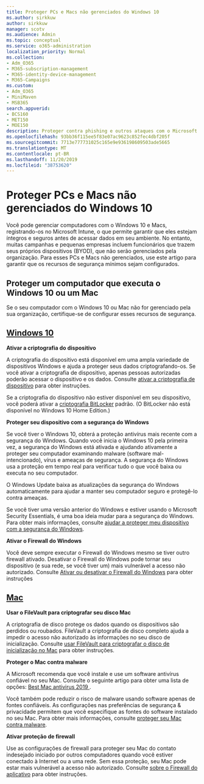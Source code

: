 ```yaml
---
title: Proteger PCs e Macs não gerenciados do Windows 10
ms.author: sirkkuw
author: sirkkuw
manager: scotv
ms.audience: Admin
ms.topic: conceptual
ms.service: o365-administration
localization_priority: Normal
ms.collection:
- Adm_O365
- M365-subscription-management
- M365-identity-device-management
- M365-Campaigns
ms.custom:
- Adm_O365
- MiniMaven
- MSB365
search.appverid:
- BCS160
- MET150
- MOE150
description: Proteger contra phishing e outros ataques com o Microsoft 365 para campanhas.
ms.openlocfilehash: 93bb36f115ee5f83e07ac9623c852fec4dbf205f
ms.sourcegitcommit: 7713e777731025c165e9e936198609503ade5665
ms.translationtype: MT
ms.contentlocale: pt-BR
ms.lasthandoff: 11/20/2019
ms.locfileid: "38753620"
---
```

# <a name="protect-unmanaged-windows-10-pcs-and-macs"></a>Proteger PCs e Macs não gerenciados do Windows 10

Você pode gerenciar computadores com o Windows 10 e Macs, registrando-os no Microsoft Intune, o que permite garantir que eles estejam íntegros e seguros antes de acessar dados em seu ambiente. No entanto, muitas campanhas e pequenas empresas incluem funcionários que trazem seus próprios dispositivos (BYOD), que não serão gerenciados pela organização. Para esses PCs e Macs não gerenciados, use este artigo para garantir que os recursos de segurança mínimos sejam configurados. 

<!--A Windows 10 PC is considered managed after you have completed the following two steps:

1. You (or the admin) set up device and data protection policies in the [setup  wizard](../business/set-up.md).

2. You have [connected your computer to Azure Active Directory](../business/set-up-windows-devices.md) and use your Microsoft 365 Business username and password to sign in.
3. --> 

## <a name="protect-a-computer-running-windows-10-or-a-mac"></a>Proteger um computador que executa o Windows 10 ou um Mac

<!--If you have a PC that is running Windows 10 that is not connected to Microsoft 365 Business, or a Mac, the Microsoft 365 Business protections do not apply to it, but here are some things you can do to keep your data secure on these devices as well:
-->
Se o seu computador com o Windows 10 ou Mac não for gerenciado pela sua organização, certifique-se de configurar esses recursos de segurança.

## <a name="windows-10tabwindows10"></a>[Windows 10](#tab/Windows10)
**Ativar a criptografia do dispositivo**<p>

A criptografia do dispositivo está disponível em uma ampla variedade de dispositivos Windows e ajuda a proteger seus dados criptografando-os. Se você ativar a criptografia de dispositivo, apenas pessoas autorizadas poderão acessar o dispositivo e os dados. Consulte [ativar a criptografia de dispositivo](https://support.microsoft.com/help/4028713/windows-10-turn-on-device-encryption) para obter instruções.

 Se a criptografia do dispositivo não estiver disponível em seu dispositivo, você poderá ativar a [criptografia BitLocker](https://support.microsoft.com/help/4028713/windows-10-turn-on-device-encryption) padrão. (O BitLocker não está disponível no Windows 10 Home Edition.) 


**Proteger seu dispositivo com a segurança do Windows**<p>
Se você tiver o Windows 10, obterá a proteção antivírus mais recente com a segurança do Windows. Quando você inicia o Windows 10 pela primeira vez, a segurança do Windows está ativada e ajudando ativamente a proteger seu computador examinando malware (software mal-intencionado), vírus e ameaças de segurança. A segurança do Windows usa a proteção em tempo real para verificar tudo o que você baixa ou executa no seu computador.

O Windows Update baixa as atualizações da segurança do Windows automaticamente para ajudar a manter seu computador seguro e protegê-lo contra ameaças.

Se você tiver uma versão anterior do Windows e estiver usando o Microsoft Security Essentials, é uma boa ideia mudar para a segurança do Windows. Para obter mais informações, consulte [ajudar a proteger meu dispositivo com a segurança do Windows](https://support.microsoft.com/help/17464/windows-10-help-protect-my-device-with-windows-security).

**Ativar o Firewall do Windows**<p>
Você deve sempre executar o Firewall do Windows mesmo se tiver outro firewall ativado. Desativar o Firewall do Windows pode tornar seu dispositivo (e sua rede, se você tiver um) mais vulnerável a acesso não autorizado. Consulte [Ativar ou desativar o Firewall do Windows](https://support.microsoft.com/help/4028544/windows-10-turn-windows-defender-firewall-on-or-off) para obter instruções

## <a name="mactabmac"></a>[Mac](#tab/Mac)
**Usar o FileVault para criptografar seu disco Mac**<p>
A criptografia de disco protege os dados quando os dispositivos são perdidos ou roubados. FileVault a criptografia de disco completo ajuda a impedir o acesso não autorizado às informações no seu disco de inicialização. Consulte [usar FileVault para criptografar o disco de inicialização no Mac](https://support.apple.com/HT204837) para obter instruções.

**Proteger o Mac contra malware**<p>
A Microsoft recomenda que você instale e use um software antivírus confiável no seu Mac. Consulte o seguinte artigo para obter uma lista de opções: [Best Mac antivirus 2019 ](https://www.macworld.co.uk/feature/mac-software/mac-antivirus-3672182/).

Você também pode reduzir o risco de malware usando software apenas de fontes confiáveis. As configurações nas preferências de segurança & privacidade permitem que você especifique as fontes do software instalado no seu Mac. Para obter mais informações, consulte [proteger seu Mac contra malware](https://support.apple.com/kb/PH25087).

**Ativar proteção de firewall**<p>
Use as configurações de firewall para proteger seu Mac do contato indesejado iniciado por outros computadores quando você estiver conectado à Internet ou a uma rede. Sem essa proteção, seu Mac pode estar mais vulnerável a acesso não autorizado. Consulte [sobre o Firewall do aplicativo](https://support.apple.com/HT201642) para obter instruções.
